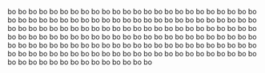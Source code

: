 bo 
bo 
bo 
bo 
bo 
bo 
bo 
bo 
bo 
bo 
bo 
bo 
bo 
bo 
bo 
bo 
bo 
bo 
bo 
bo 
bo 
bo 
bo 
bo 
bo 
bo 
bo 
bo 
bo 
bo 
bo 
bo 
bo 
bo 
bo 
bo 
bo 
bo 
bo 
bo 
bo 
bo 
bo 
bo 
bo 
bo 
bo 
bo 
bo 
bo 
bo 
bo 
bo 
bo 
bo 
bo 
bo 
bo 
bo 
bo 
bo 
bo 
bo 
bo 
bo 
bo 
bo 
bo 
bo 
bo 
bo 
bo 
bo 
bo 
bo 
bo 
bo 
bo 
bo 
bo 
bo 
bo 
bo 
bo 
bo 
bo 
bo 
bo 
bo 
bo 
bo 
bo 
bo 
bo 
bo 
bo 
bo 
bo 
bo 
bo 
bo 
bo 
bo 
bo 
bo 
bo 
bo 
bo 
bo 
bo 
bo 
bo 
bo 
bo 
bo 
bo 
bo 
bo 
bo 
bo 
bo 
bo 
bo 
bo 
bo 
bo 
bo 
bo 
bo 
bo 
bo 
bo 
bo 
bo 
bo 
bo 
bo 
bo 
bo 
bo 
bo 
bo 
bo 
bo 
bo 
bo 
bo 
bo 
bo 
bo 
bo 
bo 
bo 
bo 
bo 
bo 
bo 
bo 
